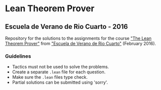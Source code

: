 # Lean Theorem Prover
## Escuela de Verano de Rio Cuarto - 2016

Repository for the solutions to the assignments for the course ["The Lean Theorem Prover"](https://leanprover.github.io/) from ["Escuela de Verano de Rio Cuarto"](http://dc.exa.unrc.edu.ar/rio2016/) (February 2016).

### Guidelines
* Tactics must not be used to solve the problems.
* Create a separate `.lean` file for each question.
* Make sure the `.lean` files type check.
* Partial solutions can be submitted using 'sorry'.
